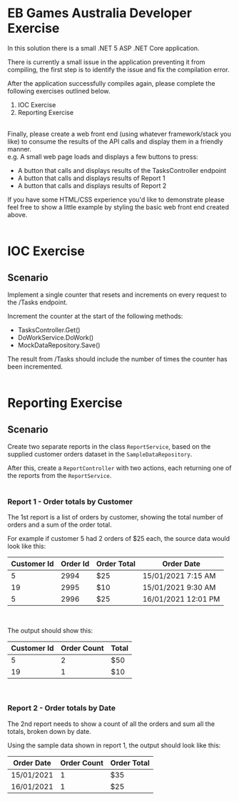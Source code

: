﻿
# EB Games Australia Developer Exercise

In this solution there is a small .NET 5 ASP .NET Core application.

There is currently a small issue in the application preventing it from compiling, the first step is to identify the issue and fix the compilation error.

After the application successfully compiles again, please complete the following exercises outlined below.
1. IOC Exercise
2. Reporting Exercise
<br/><br/>

Finally, please create a web front end (using whatever framework/stack you like) to consume the results of the API calls and display them in a friendly manner.<br/>
e.g. A small web page loads and displays a few buttons to press:
- A button that calls and displays results of the TasksController endpoint
- A button that calls and displays results of Report 1
- A button that calls and displays results of Report 2

If you have some HTML/CSS experience you'd like to demonstrate please feel free to show a little example by styling the basic web front end created above.
<br/><br/>

# IOC Exercise
## Scenario

Implement a single counter that resets and increments on every request to the /Tasks endpoint.

Increment the counter at the start of the following methods:
* TasksController.Get()
* DoWorkService.DoWork()
* MockDataRepository.Save()

The result from /Tasks should include the number of times the counter has been incremented.
<br/><br/>

# Reporting Exercise
## Scenario

Create two separate reports in the class `ReportService`, based on the supplied customer orders dataset in the `SampleDataRepository`.

After this, create a `ReportController` with two actions, each returning one of the reports from the `ReportService`.
<br/><br/>

### Report 1 - Order totals by Customer

The 1st report is a list of orders by customer, showing the total number of orders and a sum of the order total.

For example if customer 5 had 2 orders of $25 each, the source data would look like this:

| Customer Id | Order Id | Order Total | Order Date |
| ----------- | ----------- | ----------- | ----------- |
| 5 | 2994 | $25 | 15/01/2021 7:15 AM |
| 19 | 2995 | $10 | 15/01/2021 9:30 AM |
| 5 | 2996 | $25 | 16/01/2021 12:01 PM |

<br>

The output should show this:

| Customer Id | Order Count | Total |
| ----------- | ----------- | ----------- |
| 5   | 2 | $50 |
| 19  | 1 | $10 |

<br/>

### Report 2 - Order totals by Date

The 2nd report needs to show a count of all the orders and sum all the totals, broken down by date.

Using the sample data shown in report 1, the output should look like this:

| Order Date | Order Count | Order Total |
| ----------- | ----------- | ----------- |
| 15/01/2021 | 1 | $35 | 
| 16/01/2021 | 1 | $25 | 

